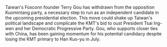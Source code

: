 Taiwan's Foxconn founder Terry Gou has withdrawn from the opposition Kuomintang party, a necessary step to run as an independent candidate in the upcoming presidential election. This move could shake up Taiwan's political landscape and complicate the KMT's bid to oust President Tsai Ing-wen and her Democratic Progressive Party. Gou, who supports closer ties with China, has been gaining momentum for his potential candidacy despite losing the KMT primary to Han Kuo-yu in July.